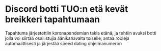 # Discord botti TUO:n etä kevät breikkeri tapahtumaan

Tapahtuma järjestettiin koronapandemian takia etänä, ja tehtiin avuksi botti jolla voi siirtää osallistujia äänikanavalta toiselle, antaa rooleja automaattisesti ja järjestää speed dating ohjelmanumeron
